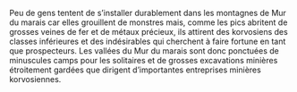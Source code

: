 Peu de gens tentent de s’installer durablement dans les montagnes de Mur du marais car elles grouillent de monstres mais, comme les pics abritent de grosses veines de fer et de métaux précieux, ils attirent des korvosiens des classes inférieures et des indésirables qui cherchent à faire fortune en tant que prospecteurs. Les vallées du Mur du marais sont donc ponctuées de minuscules camps pour les solitaires et de grosses excavations minières étroitement gardées que dirigent d’importantes entreprises minières korvosiennes.